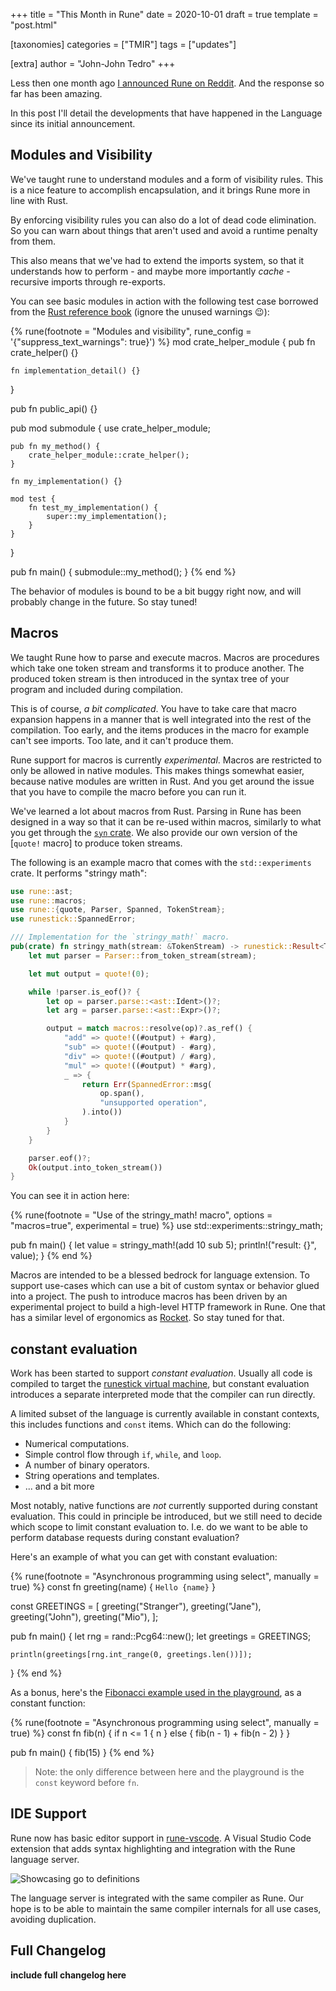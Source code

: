 +++
title = "This Month in Rune"
date = 2020-10-01
draft = true
template = "post.html"

[taxonomies]
categories = ["TMIR"]
tags = ["updates"]

[extra]
author = "John-John Tedro"
+++

Less then one month ago [I announced Rune on Reddit]. And the response so far
has been amazing.

In this post I'll detail the developments that have happened in the Language
since its initial announcement.

[I announced Rune on Reddit]: https://www.reddit.com/r/rust/comments/in67d3/introducing_rune_a_new_stackbased_dynamic/

<!-- more -->

## Modules and Visibility

We've taught rune to understand modules and a form of visibility rules. This is
a nice feature to accomplish encapsulation, and it brings Rune more in line with
Rust.

By enforcing visibility rules you can also do a lot of dead code elimination. So
you can warn about things that aren't used and avoid a runtime penalty from
them.

This also means that we've had to extend the imports system, so that it
understands how to perform - and maybe more importantly *cache* - recursive
imports through re-exports.

You can see basic modules in action with the following test case borrowed from
the [Rust reference book] (ignore the unused warnings 😉):

{% rune(footnote = "Modules and visibility", rune_config = '{"suppress_text_warnings": true}') %}
mod crate_helper_module {
    pub fn crate_helper() {}

    fn implementation_detail() {}
}

pub fn public_api() {}

pub mod submodule {
    use crate_helper_module;

    pub fn my_method() {
        crate_helper_module::crate_helper();
    }

    fn my_implementation() {}

    mod test {
        fn test_my_implementation() {
            super::my_implementation();
        }
    }
}

pub fn main() {
    submodule::my_method();
}
{% end %}

The behavior of modules is bound to be a bit buggy right now, and will probably
change in the future. So stay tuned!

[Rust reference book]: https://doc.rust-lang.org/reference/visibility-and-privacy.html

## Macros

We taught Rune how to parse and execute macros. Macros are procedures which take
one token stream and transforms it to produce another. The produced token stream
is then introduced in the syntax tree of your program and included during
compilation.

This is of course, *a bit complicated*. You have to take care that macro
expansion happens in a manner that is well integrated into the rest of the
compilation. Too early, and the items produces in the macro for example can't
see imports. Too late, and it can't produce them.

Rune support for macros is currently *experimental*. Macros are restricted to
only be allowed in native modules. This makes things somewhat easier, because
native modules are written in Rust. And you get around the issue that you have
to compile the macro before you can run it.

We've learned a lot about macros from Rust. Parsing in Rune has been designed in
a way so that it can be re-used within macros, similarly to what you get through
the [`syn` crate]. We also provide our own version of the [`quote!` macro] to
produce token streams.

The following is an example macro that comes with the `std::experiments` crate.
It performs "stringy math":

```rust
use rune::ast;
use rune::macros;
use rune::{quote, Parser, Spanned, TokenStream};
use runestick::SpannedError;

/// Implementation for the `stringy_math!` macro.
pub(crate) fn stringy_math(stream: &TokenStream) -> runestick::Result<TokenStream> {
    let mut parser = Parser::from_token_stream(stream);

    let mut output = quote!(0);

    while !parser.is_eof()? {
        let op = parser.parse::<ast::Ident>()?;
        let arg = parser.parse::<ast::Expr>()?;

        output = match macros::resolve(op)?.as_ref() {
            "add" => quote!((#output) + #arg),
            "sub" => quote!((#output) - #arg),
            "div" => quote!((#output) / #arg),
            "mul" => quote!((#output) * #arg),
            _ => {
                return Err(SpannedError::msg(
                    op.span(),
                    "unsupported operation",
                ).into())
            }
        }
    }

    parser.eof()?;
    Ok(output.into_token_stream())
}
```

You can see it in action here:

{% rune(footnote = "Use of the stringy_math! macro", options = "macros=true", experimental = true) %}
use std::experiments::stringy_math;

pub fn main() {
    let value = stringy_math!(add 10 sub 5);
    println!("result: {}", value);
}
{% end %}

Macros are intended to be a blessed bedrock for language extension. To support
use-cases which can use a bit of custom syntax or behavior glued into a project.
The push to introduce macros has been driven by an experimental project to build
a high-level HTTP framework in Rune. One that has a similar level of ergonomics
as [Rocket]. So stay tuned for that.

[`rune-experimental` crate]: https://docs.rs/rune-experimental
[`syn` crate]: https://docs.rs/syn/1
[`quote` macro]: https://docs.rs/quote/1
[Rocket]: https://rocket.rs

## constant evaluation

Work has been started to support *constant evaluation*. Usually all code is
compiled to target the [runestick virtual machine], but constant evaluation
introduces a separate interpreted mode that the compiler can run directly.

A limited subset of the language is currently available in constant contexts,
this includes functions and `const` items. Which can do the following:

* Numerical computations.
* Simple control flow through `if`, `while`, and `loop`.
* A number of binary operators.
* String operations and templates.
* ... and a bit more

Most notably, native functions are *not* currently supported during constant
evaluation. This could in principle be introduced, but we still need to decide
which scope to limit constant evaluation to. I.e. do we want to be able to
perform database requests during constant evaluation?

Here's an example of what you can get with constant evaluation:

{% rune(footnote = "Asynchronous programming using select", manually = true) %}
const fn greeting(name) {
    `Hello {name}`
}

const GREETINGS = [
    greeting("Stranger"),
    greeting("Jane"),
    greeting("John"),
    greeting("Mio"),
];

pub fn main() {
    let rng = rand::Pcg64::new();
    let greetings = GREETINGS;

	println(greetings[rng.int_range(0, greetings.len())]);
}
{% end %}

As a bonus, here's the [Fibonacci example used in the playground], as a constant
function:

{% rune(footnote = "Asynchronous programming using select", manually = true) %}
const fn fib(n) {
    if n <= 1 {
        n
    } else {
        fib(n - 1) + fib(n - 2)
    }
}

pub fn main() {
    fib(15)
}
{% end %}

> Note: the only difference between here and the playground is the `const`
> keyword before `fn`.

[Fibonacci example used in the playground]: https://rune-rs.github.io/play/
[runestick virtual machine]: https://docs.rs/runestick/0

## IDE Support

Rune now has basic editor support in [rune-vscode]. A Visual Studio Code
extension that adds syntax highlighting and integration with the Rune language
server.

[rune-vscode]: https://marketplace.visualstudio.com/items?itemName=udoprog.rune-vscode

![Showcasing go to definitions](https://user-images.githubusercontent.com/111092/93017349-32a28f00-f5c8-11ea-9301-5fcb586c89c8.gif)

The language server is integrated with the same compiler as Rune. Our hope is to
be able to maintain the same compiler internals for all use cases, avoiding
duplication.

## Full Changelog

**include full changelog here**
